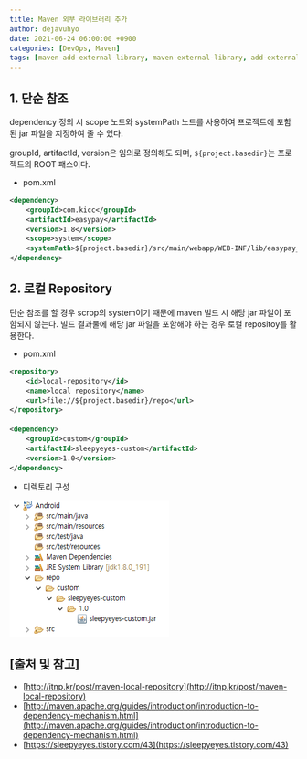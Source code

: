 ```yaml
---
title: Maven 외부 라이브러리 추가
author: dejavuhyo
date: 2021-06-24 06:00:00 +0900
categories: [DevOps, Maven]
tags: [maven-add-external-library, maven-external-library, add-external-library, 메이븐-외부-라이브러리-추가, 메이븐-외부-라이브러리, maven-외부-라이브러리-추가, maven-외부-라이브러리]
---
```


## 1. 단순 참조
dependency 정의 시 scope 노드와 systemPath 노드를 사용하여 프로젝트에 포함된 jar 파일을 지정하여 줄 수 있다.

groupId, artifactId, version은 임의로 정의해도 되며, ```${project.basedir}```는 프로젝트의 ROOT 패스이다.

* pom.xml

```xml
<dependency>
    <groupId>com.kicc</groupId>
    <artifactId>easypay</artifactId>
    <version>1.8</version>
    <scope>system</scope>
    <systemPath>${project.basedir}/src/main/webapp/WEB-INF/lib/easypay_client18.jar</systemPath>
</dependency>
```

## 2. 로컬 Repository
단순 참조를 할 경우 scrop의 system이기 때문에 maven 빌드 시 해당 jar 파일이 포함되지 않는다. 빌드 결과물에 해당 jar 파일을 포함해야 하는 경우 로컬 repositoy를 활용한다.

* pom.xml

```xml
<repository>
    <id>local-repository</id> 
    <name>local repository</name> 
    <url>file://${project.basedir}/repo</url> 
</repository>

<dependency>
    <groupId>custom</groupId>
    <artifactId>sleepyeyes-custom</artifactId>
    <version>1.0</version>
</dependency>
```

* 디렉토리 구성

![repository](/assets/img/2021-06-24-maven-add-external-library/repository.png)

## [출처 및 참고]
* [http://itnp.kr/post/maven-local-repository](http://itnp.kr/post/maven-local-repository)
* [http://maven.apache.org/guides/introduction/introduction-to-dependency-mechanism.html](http://maven.apache.org/guides/introduction/introduction-to-dependency-mechanism.html)
* [https://sleepyeyes.tistory.com/43](https://sleepyeyes.tistory.com/43)

